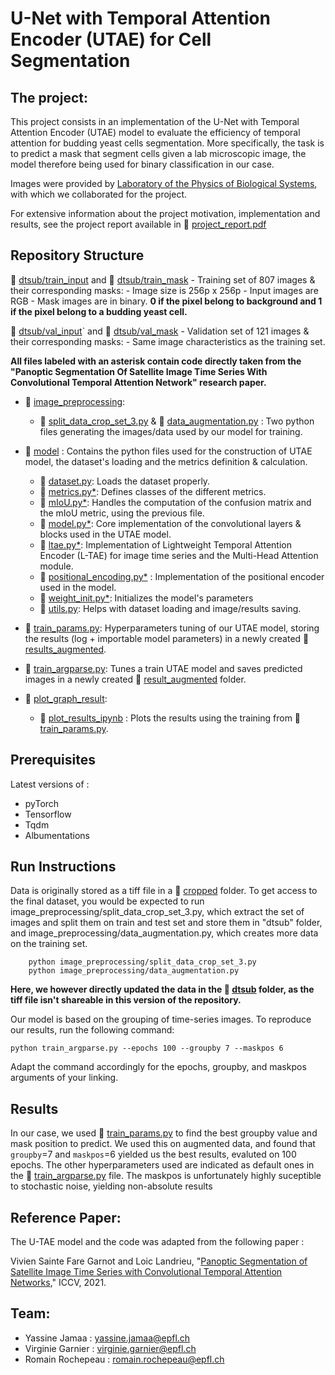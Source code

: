 # U-Net with Temporal Attention Encoder (UTAE) for Cell Segmentation

## The project:
This project consists in an implementation of the U-Net with Temporal Attention Encoder (UTAE) model to evaluate the efficiency of temporal attention for budding yeast cells segmentation. More specifically, the task is to predict a mask that segment cells given a lab microscopic image, the model therefore being used for binary classification in our case.

Images were provided by [Laboratory of the Physics of Biological Systems](https://www.epfl.ch/labs/lpbs/), with which we collaborated for the project.

For extensive information about the project motivation, implementation and results, see the project report available in 📖 [project_report.pdf](project_report.pdf)

## Repository Structure

📂 [dtsub/train_input](dtsub/train_input/) and 📂 [dtsub/train_mask](dtsub/train_mask/) - Training set of 807 images & their corresponding masks:
    - Image size is 256p x 256p
    - Input images are RGB
    - Mask images are in binary. **0 if the pixel belong to background and 1 if the pixel belong to a budding yeast cell.**

 📂 [dtsub/val_input](dtsub/val_input/)` and 📂 [dtsub/val_mask](dtsub/val_mask/) - Validation set of 121 images & their corresponding masks:
    - Same image characteristics as the training set.


**All files labeled with an asterisk contain code directly taken from the "Panoptic Segmentation Of Satellite Image Time Series With Convolutional Temporal Attention Network" research paper.**

- 📂 [image_preprocessing](image_preprocessing/): 
    -  📄 [split_data_crop_set_3.py](image_preprocessing/split_data_crop_set_3.py) & 📄 [data_augmentation.py](image_preprocessing/data_augmentation.py) : Two python files generating the images/data used by our model for training. 
- 📂 [model](model/) : Contains the python files used for the construction of UTAE model, the dataset's loading and the metrics definition & calculation.
    - 📄 [dataset.py](model/dataset.py): Loads the dataset properly.
    - 📄 [metrics.py*](model/metrics.py): Defines classes of the different metrics.
    - 📄 [mIoU.py*](model/miou.py): Handles the computation of the confusion matrix and the mIoU metric, using the previous file.
    - 📄 [model.py*](model/model.py): Core implementation of the convolutional layers & blocks used in the UTAE model.
    - 📄 [ltae.py*](model/ltae.py): Implementation of Lightweight Temporal Attention Encoder (L-TAE) for image time series and the Multi-Head Attention module.
    - 📄 [positional_encoding.py*](model/positional_encoding.py) : Implementation of the positional encoder used in the model. 
    - 📄 [weight_init.py*](model/weight_init.py): Initializes the model's parameters 
    - 📄 [utils.py](model/utils.py): Helps with dataset loading and image/results saving.

- 📄 [train_params.py](train_params.py): Hyperparameters tuning of our UTAE model, storing the results (log + importable model parameters) in a newly created 📂 [results_augmented](results_augmented/).

- 📄 [train_argparse.py](train_argparse.py): Tunes a train UTAE model and saves predicted images in a newly created 📂 [result_augmented](result_augmented/) folder.

- 📂 [plot_graph_result](plot_graph_result/): 
    -  📄 [plot_results_ipynb](plot_graph_result/plot_results.ipynb) : Plots the results using the training from 📄 [train_params.py](train_params.py).


## Prerequisites
Latest versions of :
- pyTorch
- Tensorflow
- Tqdm
- Albumentations

## Run Instructions 

Data is originally stored as a tiff file in a 📂 [cropped](cropped/) folder. To get access to the final dataset, you would be expected to run image_preprocessing/split_data_crop_set_3.py, which extract the set of images and split them on train and test set and store them in "dtsub" folder, and image_preprocessing/data_augmentation.py, which creates more data on the training set.

```
    python image_preprocessing/split_data_crop_set_3.py
    python image_preprocessing/data_augmentation.py

```

**Here, we however directly updated the data in the 📂 [dtsub](sub/) folder, as the tiff file isn't shareable in this version of the repository.**

Our model is based on the grouping of time-series images. To reproduce our results, run the following command: 

    python train_argparse.py --epochs 100 --groupby 7 --maskpos 6

Adapt the command accordingly for the epochs, groupby, and maskpos arguments of your linking.

## Results 

In our case, we used 📄 [train_params.py](train_params.py) to find the best groupby value and mask position to predict. We used this on augmented data, and found that `groupby`=7 and `maskpos`=6 yielded us the best results, evaluted on 100 epochs. The other hyperparameters used are indicated as default ones in the 📄 [train_argparse.py](train_argparse.py) file. The maskpos is unfortunately highly suceptible to stochastic noise, yielding non-absolute results

## Reference Paper:

The U-TAE model and the code was adapted from the following paper :

Vivien Sainte Fare Garnot and Loic Landrieu, "[Panoptic Segmentation of Satellite Image Time Series with Convolutional Temporal Attention Networks](https://arxiv.org/abs/2104.05495)," ICCV, 2021.


## Team:

  - Yassine Jamaa : yassine.jamaa@epfl.ch
  - Virginie Garnier : virginie.garnier@epfl.ch 
  - Romain Rochepeau : romain.rochepeau@epfl.ch